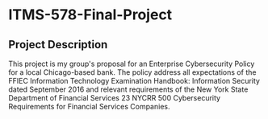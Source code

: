 # ITMS-578-Final-Project

## Project Description
This project is my group's proposal for an Enterprise Cybersecurity Policy for a local Chicago-based bank. The policy address all expectations of the FFIEC Information Technology Examination Handbook: Information Security dated September 2016 and relevant requirements of the New York State Department of Financial Services 23 NYCRR 500 Cybersecurity Requirements for Financial Services Companies. 

